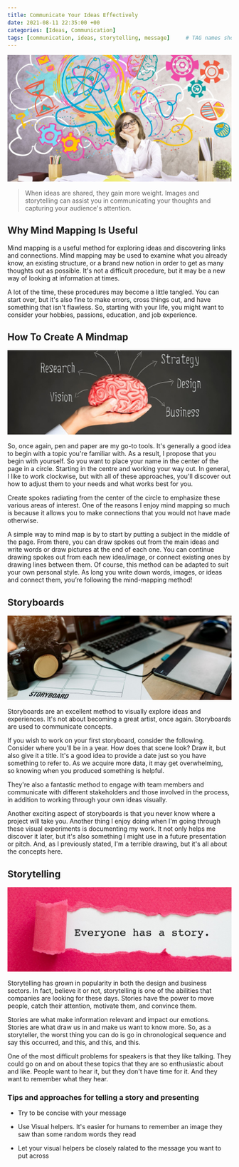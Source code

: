 ```yaml
---
title: Communicate Your Ideas Effectively
date: 2021-08-11 22:35:00 +00
categories: [Ideas, Communication]
tags: [communication, ideas, storytelling, message]     # TAG names should always be lowercase
---
```


![ideas](/assets/img/ideas.jpg)

> When ideas are shared, they gain more weight. Images and storytelling can assist you in communicating your thoughts and capturing your audience's attention.

## Why Mind Mapping Is Useful

Mind mapping is a useful method for exploring ideas and discovering links and connections. Mind mapping may be used to examine what you already know, an existing structure, or a brand new notion in order to get as many thoughts out as possible. It's not a difficult procedure, but it may be a new way of looking at information at times.

A lot of the time, these procedures may become a little tangled. You can start over, but it's also fine to make errors, cross things out, and have something that isn't flawless. So, starting with your life, you might want to consider your hobbies, passions, education, and job experience.

## How To Create A Mindmap

![mindmapping](/assets/img/mindmapping.jpg)

So, once again, pen and paper are my go-to tools. It's generally a good idea to begin with a topic you're familiar with. As a result, I propose that you begin with yourself. So you want to place your name in the center of the page in a circle. Starting in the centre and working your way out. In general, I like to work clockwise, but with all of these approaches, you'll discover out how to adjust them to your needs and what works best for you.

Create spokes radiating from the center of the circle to emphasize these various areas of interest. One of the reasons I enjoy mind mapping so much is because it allows you to make connections that you would not have made otherwise.

A simple way to mind map is by to start by putting a subject in the middle of the page. From there, you can draw spokes out from the main ideas and write words or draw pictures at the end of each one. You can continue drawing spokes out from each new idea/image, or connect existing ones by drawing lines between them. Of course, this method can be adapted to suit your own personal style. As long you write down words, images, or ideas and connect them, you’re following the mind-mapping method!

## Storyboards

![storyboard](/assets/img/storyboard.jpg)

Storyboards are an excellent method to visually explore ideas and experiences. It's not about becoming a great artist, once again. Storyboards are used to communicate concepts.

If you wish to work on your first storyboard, consider the following. Consider where you'll be in a year. How does that scene look? Draw it, but also give it a title. It's a good idea to provide a date just so you have something to refer to. As we acquire more data, it may get overwhelming, so knowing when you produced something is helpful.

They're also a fantastic method to engage with team members and communicate with different stakeholders and those involved in the process, in addition to working through your own ideas visually.

Another exciting aspect of storyboards is that you never know where a project will take you. Another thing I enjoy doing when I'm going through these visual experiments is documenting my work. It not only helps me discover it later, but it's also something I might use in a future presentation or pitch. And, as I previously stated, I'm a terrible drawing, but it's all about the concepts here.

## Storytelling

![storytelling](/assets/img/storytelling.jpg)

Storytelling has grown in popularity in both the design and business sectors. In fact, believe it or not, storytelling is one of the abilities that companies are looking for these days. Stories have the power to move people, catch their attention, motivate them, and convince them.

Stories are what make information relevant and impact our emotions. Stories are what draw us in and make us want to know more. So, as a storyteller, the worst thing you can do is go in chronological sequence and say this occurred, and this, and this, and this.

One of the most difficult problems for speakers is that they like talking. They could go on and on about these topics that they are so enthusiastic about and like. People want to hear it, but they don't have time for it. And they want to remember what they hear.

### Tips and approaches for telling a story and presenting

* Try to be concise with your message

* Use Visual helpers. It's easier for humans to remember an image they saw than some random words they read

* Let your visual helpers be closely ralated to the message you want to put across
